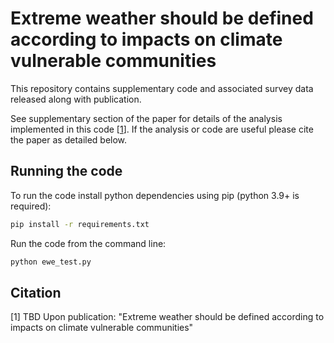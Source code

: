# Extreme weather should be defined according to impacts on climate vulnerable communities
This repository contains supplementary code and associated survey data released along with publication.

See supplementary section of the paper for details of the analysis implemented in this code [[1](#citation)]. If the analysis or code are useful please cite the paper as detailed below.

## Running the code
To run the code install python dependencies using pip (python 3.9+ is required):
```bash
pip install -r requirements.txt
```

Run the code from the command line:
```bash
python ewe_test.py
```

## Citation
[1] TBD Upon publication: "Extreme weather should be defined according to impacts on climate vulnerable communities"

